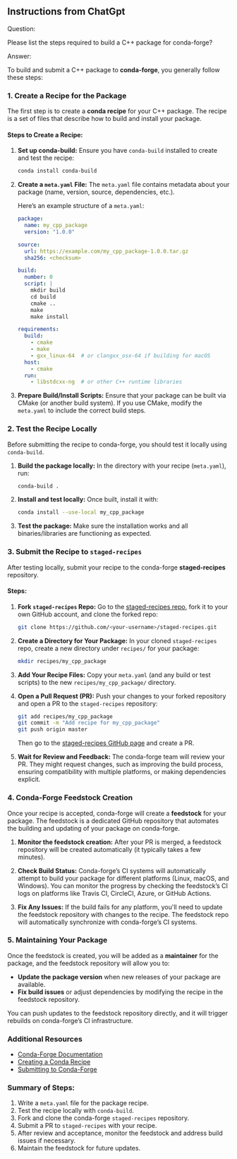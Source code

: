 ## Instructions from ChatGpt

Question:

Please list the steps required to build a C++ package for conda-forge?

Answer:

To build and submit a C++ package to **conda-forge**, you generally follow these steps:

### 1. **Create a Recipe for the Package**
The first step is to create a **conda recipe** for your C++ package. The recipe is a set of files that describe how to build and install your package.

#### Steps to Create a Recipe:
1. **Set up conda-build:**
   Ensure you have `conda-build` installed to create and test the recipe:
   ```bash
   conda install conda-build
   ```

2. **Create a `meta.yaml` File:**
   The `meta.yaml` file contains metadata about your package (name, version, source, dependencies, etc.).
   
   Here’s an example structure of a `meta.yaml`:
   ```yaml
   package:
     name: my_cpp_package
     version: "1.0.0"
   
   source:
     url: https://example.com/my_cpp_package-1.0.0.tar.gz
     sha256: <checksum>
   
   build:
     number: 0
     script: |
       mkdir build
       cd build
       cmake ..
       make
       make install

   requirements:
     build:
       - cmake
       - make
       - gxx_linux-64  # or clangxx_osx-64 if building for macOS
     host:
       - cmake
     run:
       - libstdcxx-ng  # or other C++ runtime libraries
   ```

3. **Prepare Build/Install Scripts:**
   Ensure that your package can be built via CMake (or another build system). If you use CMake, modify the `meta.yaml` to include the correct build steps.

### 2. **Test the Recipe Locally**
Before submitting the recipe to conda-forge, you should test it locally using `conda-build`.

1. **Build the package locally:**
   In the directory with your recipe (`meta.yaml`), run:
   ```bash
   conda-build .
   ```

2. **Install and test locally:**
   Once built, install it with:
   ```bash
   conda install --use-local my_cpp_package
   ```

3. **Test the package:**
   Make sure the installation works and all binaries/libraries are functioning as expected.

### 3. **Submit the Recipe to `staged-recipes`**
After testing locally, submit your recipe to the conda-forge **staged-recipes** repository.

#### Steps:
1. **Fork `staged-recipes` Repo:**
   Go to the [staged-recipes repo](https://github.com/conda-forge/staged-recipes), fork it to your own GitHub account, and clone the forked repo:
   ```bash
   git clone https://github.com/<your-username>/staged-recipes.git
   ```

2. **Create a Directory for Your Package:**
   In your cloned `staged-recipes` repo, create a new directory under `recipes/` for your package:
   ```bash
   mkdir recipes/my_cpp_package
   ```

3. **Add Your Recipe Files:**
   Copy your `meta.yaml` (and any build or test scripts) to the new `recipes/my_cpp_package/` directory.

4. **Open a Pull Request (PR):**
   Push your changes to your forked repository and open a PR to the `staged-recipes` repository:
   ```bash
   git add recipes/my_cpp_package
   git commit -m "Add recipe for my_cpp_package"
   git push origin master
   ```
   Then go to the [staged-recipes GitHub page](https://github.com/conda-forge/staged-recipes/pulls) and create a PR.

5. **Wait for Review and Feedback:**
   The conda-forge team will review your PR. They might request changes, such as improving the build process, ensuring compatibility with multiple platforms, or making dependencies explicit.

### 4. **Conda-Forge Feedstock Creation**
Once your recipe is accepted, conda-forge will create a **feedstock** for your package. The feedstock is a dedicated GitHub repository that automates the building and updating of your package on conda-forge.

1. **Monitor the feedstock creation:**
   After your PR is merged, a feedstock repository will be created automatically (it typically takes a few minutes).

2. **Check Build Status:**
   Conda-forge’s CI systems will automatically attempt to build your package for different platforms (Linux, macOS, and Windows). You can monitor the progress by checking the feedstock’s CI logs on platforms like Travis CI, CircleCI, Azure, or GitHub Actions.

3. **Fix Any Issues:**
   If the build fails for any platform, you'll need to update the feedstock repository with changes to the recipe. The feedstock repo will automatically synchronize with conda-forge’s CI systems.

### 5. **Maintaining Your Package**
Once the feedstock is created, you will be added as a **maintainer** for the package, and the feedstock repository will allow you to:
- **Update the package version** when new releases of your package are available.
- **Fix build issues** or adjust dependencies by modifying the recipe in the feedstock repository.

You can push updates to the feedstock repository directly, and it will trigger rebuilds on conda-forge’s CI infrastructure.

### Additional Resources
- [Conda-Forge Documentation](https://conda-forge.org/docs/)
- [Creating a Conda Recipe](https://docs.conda.io/projects/conda-build/en/latest/user-guide/tutorials/build-pkgs.html)
- [Submitting to Conda-Forge](https://conda-forge.org/docs/maintainer/adding_pkgs.html)

### Summary of Steps:
1. Write a `meta.yaml` file for the package recipe.
2. Test the recipe locally with `conda-build`.
3. Fork and clone the conda-forge `staged-recipes` repository.
4. Submit a PR to `staged-recipes` with your recipe.
5. After review and acceptance, monitor the feedstock and address build issues if necessary.
6. Maintain the feedstock for future updates.

